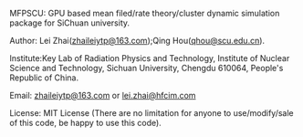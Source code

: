 MFPSCU: GPU based mean filed/rate theory/cluster dynamic simulation package for SiChuan university.<br/>

Author: Lei Zhai(<zhaileiytp@163.com>);Qing Hou(<qhou@scu.edu.cn>).<br/>

Institute:Key Lab of Radiation Physics and Technology, Institute of Nuclear Science and Technology, Sichuan University, Chengdu 610064, People's Republic of China.<br/>

Email: <zhaileiytp@163.com>  or  <lei.zhai@hfcim.com>  </br>


License: MIT License (There are no limitation for anyone to use/modify/sale of this code, be happy to use this code).
